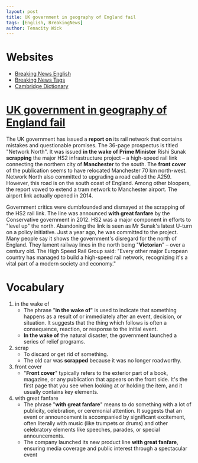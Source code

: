 ```yaml
---
layout: post
title: UK government in geography of England fail
tags: [English, BreakingNews]
author: Tenacity Wick
---
```


# Websites

- [Breaking News English](https://breakingnewsenglish.com/)
- [Breaking News Tags](https://zhouqiang19980220.github.io/tags/#books)
- [Cambridge Dictionary](https://dictionary.cambridge.org/)

# [UK government in geography of England fail](https://breakingnewsenglish.com/2310/231009-uk-geography.html)

The UK government has issued a **report on** its rail network that contains mistakes and questionable promises. The 36-page prospectus is titled "Network North". It was issued **in the wake of** **Prime Minister** Rishi Sunak **scrapping** the major HS2 infrastructure project – a high-speed rail link connecting the northern city of **Manchester** to the south. The **front cover** of the publication seems to have relocated Manchester 70 km north-west. Network North also committed to upgrading a road called the A259. However, this road is on the south coast of England. Among other bloopers, the report vowed to extend a tram network to Manchester airport. The airport link actually opened in 2014.

Government critics were dumbfounded and dismayed at the scrapping of the HS2 rail link. The line was announced **with great fanfare** by the Conservative government in 2012. HS2 was a major component in efforts to "level up" the north. Abandoning the link is seen as Mr Sunak's latest U-turn on a policy initiative. Just a year ago, he was committed to the project. Many people say it shows the government's disregard for the north of England. They lament railway lines in the north being "**Victorian**" – over a century old. The High Speed Rail Group said: "Every other major European country has managed to build a high-speed rail network, recognizing it's a vital part of a modern society and economy."
# Vocabulary

1. in the wake of
    - The phrase "**in the wake of**" is used to indicate that something happens as a result of or immediately after an event, decision, or situation. It suggests that the thing which follows is often a consequence, reaction, or response to the initial event.
    - **In the wake of** the natural disaster, the government launched a series of relief programs.
2. scrap
    - To discard or get rid of something. 
    - The old car was **scrapped** because it was no longer roadworthy.
3. front cover
    - "**Front cover**" typically refers to the exterior part of a book, magazine, or any publication that appears on the front side. It's the first page that you see when looking at or holding the item, and it usually contains key elements. 
4. with great fanfare
    - The phrase "**with great fanfare**" means to do something with a lot of publicity, celebration, or ceremonial attention. It suggests that an event or announcement is accompanied by significant excitement, often literally with music (like trumpets or drums) and other celebratory elements like speeches, parades, or special announcements.
    - The company launched its new product line **with great fanfare**, ensuring media coverage and public interest through a spectacular event

